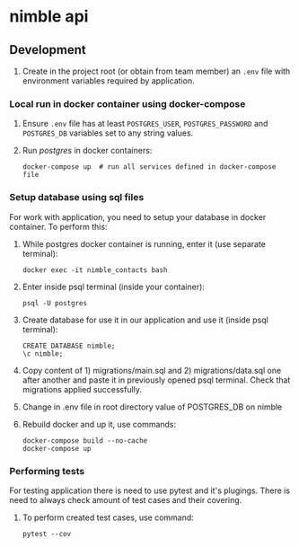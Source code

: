 # nimble api

## Development

1. Create in the project root (or obtain from team member) an `.env` file with 
    environment variables required by application.

### Local run in docker container using docker-compose

1. Ensure `.env` file has at least `POSTGRES_USER`, `POSTGRES_PASSWORD` and 
    `POSTGRES_DB` variables set to any string values.
2. Run _postgres_ in docker containers:

       docker-compose up  # run all services defined in docker-compose file

### Setup database using sql files

For work with application, you need to setup your database in docker container. To perform this:

1. While postgres docker container is running, enter it (use separate terminal):

       docker exec -it nimble_contacts bash

2. Enter inside psql terminal (inside your container):

       psql -U postgres

3. Create database for use it in our application and use it (inside psql terminal):

       CREATE DATABASE nimble;
       \c nimble;

4. Copy content of 1) migrations/main.sql and 2) migrations/data.sql one after another
      and paste it in previously opened psql terminal.
      Check that migrations applied successfully.

5. Change in .env file in root directory value of POSTGRES_DB on nimble

6. Rebuild docker and up it, use commands:

       docker-compose build --no-cache
       docker-compose up

### Performing tests

For testing application there is need to use pytest and it's plugings.
There is need to always check amount of test cases and their covering.

1. To perform created test cases, use command:

       pytest --cov
